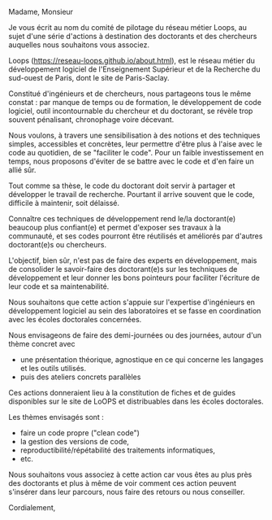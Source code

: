 Madame, Monsieur

Je vous écrit au nom du comité de pilotage du réseau métier Loops, au sujet d'une série d'actions à destination des doctorants et des chercheurs auquelles nous souhaitons vous associez.

Loops (https://reseau-loops.github.io/about.html), est le réseau métier du développement logiciel de l'Enseignement Supérieur et de la Recherche du sud-ouest de Paris, dont le site de Paris-Saclay.

Constitué d'ingénieurs et de chercheurs, nous partageons tous le même constat : par manque de temps ou de formation, le développement de code logiciel, outil incontournable du chercheur et du doctorant, se révèle trop souvent pénalisant, chronophage voire décevant.

Nous voulons, à travers une sensibilisation à des notions et des techniques simples, accessibles et concrètes, leur permettre d'être plus à l'aise avec le code au quotidien, de se "faciliter le code".
Pour un faible investissement en temps, nous proposons d'éviter de se battre avec le code et d'en faire un allié sûr. 

Tout comme sa thèse, le code du doctorant doit servir à partager et développer le travail de recherche. Pourtant il arrive souvent que le code, difficile à maintenir, soit délaissé.

Connaître ces techniques de développement rend le/la doctorant(e) beaucoup plus confiant(e) et permet d'exposer ses travaux à la communauté, et ses codes pourront être réutilisés et améliorés par d'autres doctorant(e)s ou chercheurs.

L'objectif, bien sûr, n'est pas de faire des experts en développement, mais de consolider le savoir-faire des doctorant(e)s sur les techniques de développement et leur donner les bons pointeurs pour faciliter l'écriture de leur code et sa maintenabilité.

Nous souhaitons que cette action s'appuie sur l'expertise d'ingénieurs en développement logiciel au sein des laboratoires et se fasse en coordination avec les écoles doctorales concernées.

Nous envisageons de faire des demi-journées ou des journées, autour d'un thème concret avec

* une présentation théorique, agnostique en ce qui concerne les langages et les outils utilisés.
* puis des ateliers concrets parallèles

Ces actions donneraient lieu à la constitution de fiches et de guides disponibles sur le site de LoOPS et distribuables dans les écoles doctorales.

Les thèmes envisagés sont :
* faire un code propre ("clean code")
* la gestion des versions de code,
* reproductibilité/répétabilité des traitements informatiques,
* etc.

Nous souhaitons vous associez à cette action car vous êtes au plus près des doctorants et plus à même de voir comment ces action peuvent s'insérer dans leur parcours, nous faire des retours ou nous conseiller.

Cordialement,

  
